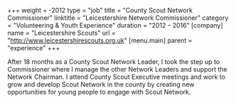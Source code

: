 +++
weight = -2012
type = "job"
title = "County Scout Network Commissioner"
linktitle = "Leicestershire Network Commissioner"
category = "Volunteering & Youth Experience"
duration = "2012 &ndash; 2016"
[company]
  name = "Leicestershire Scouts"
  url = "http://www.leicestershirescouts.org.uk"
[menu.main]
  parent = "experience"
+++

After 18 months as a County Scout Network Leader, I took the step up to Commissioner where I manage the other Network Leaders and support the Network Chairman. I attend County Scout Executive meetings and work to grow and develop Scout Network in the county by creating new opportunities for young people to engage with Scout Network.
